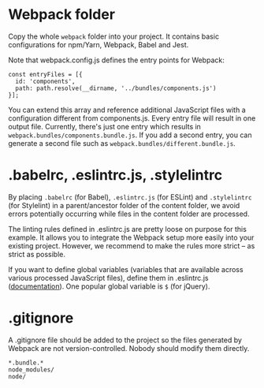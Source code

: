 # Webpack folder

Copy the whole `webpack` folder into your project. It contains basic configurations for npm/Yarn, Webpack, Babel and Jest.

Note that webpack.config.js defines the entry points for Webpack:

```
const entryFiles = [{
  id: 'components',
  path: path.resolve(__dirname, '../bundles/components.js')
}];
```

You can extend this array and reference additional JavaScript files with a configuration different from components.js. Every entry file will result in one output file. Currently, there's just one entry which results in `webpack.bundles/components.bundle.js`. If you add a second entry, you can generate a second file such as `webpack.bundles/different.bundle.js`.

# .babelrc, .eslintrc.js, .stylelintrc

By placing `.babelrc` (for Babel), `.eslintrc.js` (for ESLint) and `.stylelintrc` (for Stylelint) in a parent/ancestor folder of the content folder, we avoid errors potentially occurring while files in the content folder are processed.

The linting rules defined in .eslintrc.js are pretty loose on purpose for this example. It allows you to integrate the Webpack setup more easily into your existing project. However, we recommend to make the rules more strict – as strict as possible.

If you want to define global variables (variables that are available across various processed JavaScript files), define them in .eslintrc.js ([documentation](http://eslint.org/docs/user-guide/configuring#specifying-globals)). One popular global variable is `$` (for jQuery).

# .gitignore

A .gitignore file should be added to the project so the files generated by Webpack are not version-controlled. Nobody should modify them directly.

```
*.bundle.*
node_modules/
node/
```
